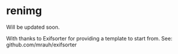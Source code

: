 # renimg

Will be updated soon.

With thanks to Exifsorter for providing a template to start from.
See: github.com/mrauh/exifsorter


